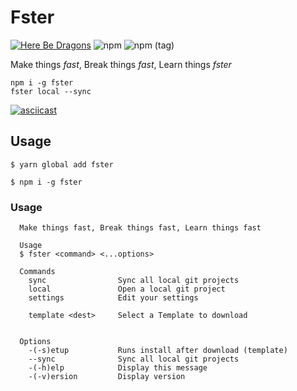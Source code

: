 # Fster

[![Here Be Dragons](https://img.shields.io/badge/%F0%9F%90%89-Here%20be%20Dragons-sucess?style=flat-square)](https://en.wikipedia.org/wiki/Here_be_dragons)
![npm](https://img.shields.io/npm/v/fster?style=flat-square)
![npm (tag)](https://img.shields.io/npm/v/fster/beta?style=flat-square)

Make things _fast_, Break things _fast_, Learn things _fster_

```
npm i -g fster
fster local --sync
```

[![asciicast](https://asciinema.org/a/xePnK15lBD36vd2IXD0HasrjI.svg)](https://asciinema.org/a/xePnK15lBD36vd2IXD0HasrjI)


## Usage

```shell
$ yarn global add fster

$ npm i -g fster
```

### Usage

```shell
  Make things fast, Break things fast, Learn things fast

  Usage
  $ fster <command> <...options>

  Commands
    sync                Sync all local git projects
    local               Open a local git project
    settings            Edit your settings

    template <dest>     Select a Template to download


  Options
    -(-s)etup           Runs install after download (template)
    --sync              Sync all local git projects
    -(-h)elp            Display this message
    -(-v)ersion         Display version
```
